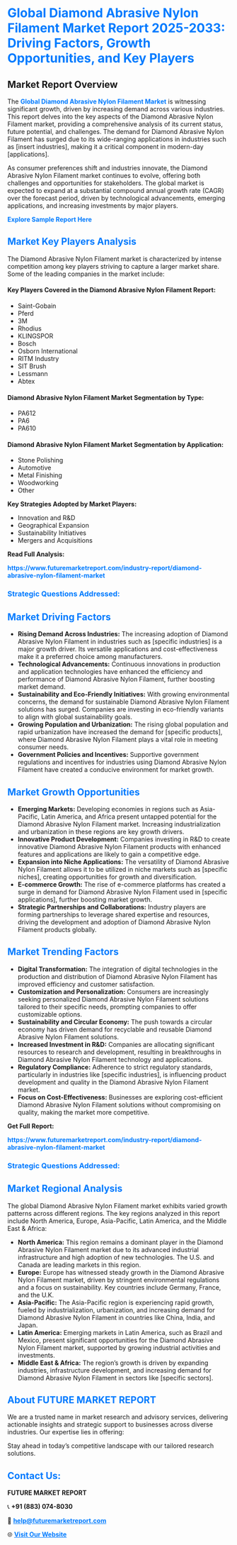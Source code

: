 <h1 style="color: #007BFF;">Global Diamond Abrasive Nylon Filament Market Report 2025-2033: Driving Factors, Growth Opportunities, and Key Players</h1>

<section id="overview">
<h2>Market Report Overview</h2>
<p>The <a href="https://www.futuremarketreport.com/industry-report/diamond-abrasive-nylon-filament-market" style="color: #007BFF; text-decoration: none;"><strong>Global Diamond Abrasive Nylon Filament Market</strong></a> is witnessing significant growth, driven by increasing demand across various industries. This report delves into the key aspects of the Diamond Abrasive Nylon Filament market, providing a comprehensive analysis of its current status, future potential, and challenges. The demand for Diamond Abrasive Nylon Filament has surged due to its wide-ranging applications in industries such as [insert industries], making it a critical component in modern-day [applications].</p>
<p>As consumer preferences shift and industries innovate, the Diamond Abrasive Nylon Filament market continues to evolve, offering both challenges and opportunities for stakeholders. The global market is expected to expand at a substantial compound annual growth rate (CAGR) over the forecast period, driven by technological advancements, emerging applications, and increasing investments by major players.</p>
</section>

<section id="overview">
<p><a href="https://www.futuremarketreport.com/request-sample/reportId=41525" style="color: #007BFF; text-decoration: none;"><strong>Explore Sample Report Here</strong></a></p>
</section>

<section id="key-players">
<h2 style="color: #007BFF;">Market Key Players Analysis</h2>
<p>The Diamond Abrasive Nylon Filament market is characterized by intense competition among key players striving to capture a larger market share. Some of the leading companies in the market include:</p>
<h4>Key Players Covered in the Diamond Abrasive Nylon Filament Report:</h4>
<ul><li>Saint-Gobain</li><li>Pferd</li><li>3M</li><li>Rhodius</li><li>KLINGSPOR</li><li>Bosch</li><li>Osborn International</li><li>RITM Industry</li><li>SIT Brush</li><li>Lessmann</li><li>Abtex</li></ul>
<h4>Diamond Abrasive Nylon Filament Market Segmentation by Type:</h4>
<ul><li>PA612</li><li>PA6</li><li>PA610</li></ul>

<h4>Diamond Abrasive Nylon Filament Market Segmentation by Application:</h4>
<ul><li>Stone Polishing</li><li>Automotive</li><li>Metal Finishing</li><li>Woodworking</li><li>Other</li></ul>
<p><strong>Key Strategies Adopted by Market Players:</strong></p>
<ul>
<li>Innovation and R&D</li>
<li>Geographical Expansion</li>
<li>Sustainability Initiatives</li>
<li>Mergers and Acquisitions</li>
</ul>
</section>

<section>
<p><strong>Read Full Analysis: </strong></p><a href="https://www.futuremarketreport.com/industry-report/diamond-abrasive-nylon-filament-market" style="color: #007BFF; text-decoration: none;"><strong>https://www.futuremarketreport.com/industry-report/diamond-abrasive-nylon-filament-market</strong></a>
<h3 style="color: #007BFF;">Strategic Questions Addressed:</h3>
</section>

<section id="driving-factors">
<h2 style="color: #007BFF;">Market Driving Factors</h2>
<ul>
<li><strong>Rising Demand Across Industries:</strong> The increasing adoption of Diamond Abrasive Nylon Filament in industries such as [specific industries] is a major growth driver. Its versatile applications and cost-effectiveness make it a preferred choice among manufacturers.</li>
<li><strong>Technological Advancements:</strong> Continuous innovations in production and application technologies have enhanced the efficiency and performance of Diamond Abrasive Nylon Filament, further boosting market demand.</li>
<li><strong>Sustainability and Eco-Friendly Initiatives:</strong> With growing environmental concerns, the demand for sustainable Diamond Abrasive Nylon Filament solutions has surged. Companies are investing in eco-friendly variants to align with global sustainability goals.</li>
<li><strong>Growing Population and Urbanization:</strong> The rising global population and rapid urbanization have increased the demand for [specific products], where Diamond Abrasive Nylon Filament plays a vital role in meeting consumer needs.</li>
<li><strong>Government Policies and Incentives:</strong> Supportive government regulations and incentives for industries using Diamond Abrasive Nylon Filament have created a conducive environment for market growth.</li>
</ul>
</section>

<section id="growth-opportunities">
<h2 style="color: #007BFF;">Market Growth Opportunities</h2>
<ul>
<li><strong>Emerging Markets:</strong> Developing economies in regions such as Asia-Pacific, Latin America, and Africa present untapped potential for the Diamond Abrasive Nylon Filament market. Increasing industrialization and urbanization in these regions are key growth drivers.</li>
<li><strong>Innovative Product Development:</strong> Companies investing in R&D to create innovative Diamond Abrasive Nylon Filament products with enhanced features and applications are likely to gain a competitive edge.</li>
<li><strong>Expansion into Niche Applications:</strong> The versatility of Diamond Abrasive Nylon Filament allows it to be utilized in niche markets such as [specific niches], creating opportunities for growth and diversification.</li>
<li><strong>E-commerce Growth:</strong> The rise of e-commerce platforms has created a surge in demand for Diamond Abrasive Nylon Filament used in [specific applications], further boosting market growth.</li>
<li><strong>Strategic Partnerships and Collaborations:</strong> Industry players are forming partnerships to leverage shared expertise and resources, driving the development and adoption of Diamond Abrasive Nylon Filament products globally.</li>
</ul>
</section>

<section id="trending-factors">
<h2 style="color: #007BFF;">Market Trending Factors</h2>
<ul>
<li><strong>Digital Transformation:</strong> The integration of digital technologies in the production and distribution of Diamond Abrasive Nylon Filament has improved efficiency and customer satisfaction.</li>
<li><strong>Customization and Personalization:</strong> Consumers are increasingly seeking personalized Diamond Abrasive Nylon Filament solutions tailored to their specific needs, prompting companies to offer customizable options.</li>
<li><strong>Sustainability and Circular Economy:</strong> The push towards a circular economy has driven demand for recyclable and reusable Diamond Abrasive Nylon Filament solutions.</li>
<li><strong>Increased Investment in R&D:</strong> Companies are allocating significant resources to research and development, resulting in breakthroughs in Diamond Abrasive Nylon Filament technology and applications.</li>
<li><strong>Regulatory Compliance:</strong> Adherence to strict regulatory standards, particularly in industries like [specific industries], is influencing product development and quality in the Diamond Abrasive Nylon Filament market.</li>
<li><strong>Focus on Cost-Effectiveness:</strong> Businesses are exploring cost-efficient Diamond Abrasive Nylon Filament solutions without compromising on quality, making the market more competitive.</li>
</ul>
</section>

<section>
<p><strong>Get Full Report: </strong></p><a href="https://www.futuremarketreport.com/industry-report/diamond-abrasive-nylon-filament-market" style="color: #007BFF; text-decoration: none;"><strong>https://www.futuremarketreport.com/industry-report/diamond-abrasive-nylon-filament-market</strong></a>
<h3 style="color: #007BFF;">Strategic Questions Addressed:</h3>
</section>


<section id="regional-analysis">
<h2 style="color: #007BFF;">Market Regional Analysis</h2>
<p>The global Diamond Abrasive Nylon Filament market exhibits varied growth patterns across different regions. The key regions analyzed in this report include North America, Europe, Asia-Pacific, Latin America, and the Middle East & Africa:</p>
<ul>
<li><strong>North America:</strong> This region remains a dominant player in the Diamond Abrasive Nylon Filament market due to its advanced industrial infrastructure and high adoption of new technologies. The U.S. and Canada are leading markets in this region.</li>
<li><strong>Europe:</strong> Europe has witnessed steady growth in the Diamond Abrasive Nylon Filament market, driven by stringent environmental regulations and a focus on sustainability. Key countries include Germany, France, and the U.K.</li>
<li><strong>Asia-Pacific:</strong> The Asia-Pacific region is experiencing rapid growth, fueled by industrialization, urbanization, and increasing demand for Diamond Abrasive Nylon Filament in countries like China, India, and Japan.</li>
<li><strong>Latin America:</strong> Emerging markets in Latin America, such as Brazil and Mexico, present significant opportunities for the Diamond Abrasive Nylon Filament market, supported by growing industrial activities and investments.</li>
<li><strong>Middle East & Africa:</strong> The region’s growth is driven by expanding industries, infrastructure development, and increasing demand for Diamond Abrasive Nylon Filament in sectors like [specific sectors].</li>
</ul>
</section>

<footer>
<h2 style="color: #007BFF;">About FUTURE MARKET REPORT</h2>
<p>We are a trusted name in market research and advisory services, delivering actionable insights and strategic support to businesses across diverse industries. Our expertise lies in offering:</p>

<p>Stay ahead in today’s competitive landscape with our tailored research solutions.</p>

<h2 style="color: #007BFF;">Contact Us:</h2>
<p><strong>FUTURE MARKET REPORT</strong></p>
<p>📞 <strong>+91 (883) 074-8030</strong></p>
<p>📧 <strong><a href="mailto:help@futuremarketreport.com" style="color: #007BFF;">help@futuremarketreport.com</a></strong></p>
<p>🌐 <strong><a href="https://www.futuremarketreport.com/" style="color: #007BFF;">Visit Our Website</a></strong></p>
</footer>